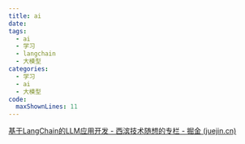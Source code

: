 ```yaml
---
title: ai
date: 
tags:
  - ai
  - 学习
  - langchain
  - 大模型
categories:
  - 学习
  - ai
  - 大模型
code:
  maxShownLines: 11
---
```





[基于LangChain的LLM应用开发 - 西滨技术随想的专栏 - 掘金 (juejin.cn)](https://juejin.cn/column/7290751135904038953)

